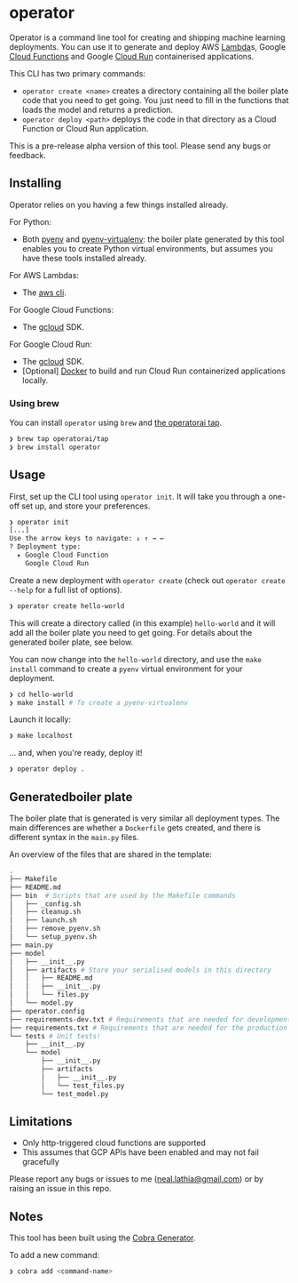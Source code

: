 # operator

Operator is a command line tool for creating and shipping machine learning deployments. You can use it to generate and deploy AWS [Lambda](https://aws.amazon.com/lambda/)s, Google [Cloud Functions](https://cloud.google.com/functions) and Google [Cloud Run](https://cloud.google.com/run) containerised applications.

This CLI has two primary commands:

* `operator create <name>` creates a directory containing all the boiler plate code that you need to get going. You just need to fill in the functions that loads the model and returns a prediction.
* `operator deploy <path>` deploys the code in that directory as a Cloud Function or Cloud Run application.

This is a pre-release alpha version of this tool. Please send any bugs or feedback.

## Installing

Operator relies on you having a few things installed already.

For Python:

* Both [pyenv](https://github.com/pyenv/pyenv) and [pyenv-virtualenv](https://github.com/pyenv/pyenv-virtualenv): the boiler plate generated by this tool enables you to create Python virtual environments, but assumes you have these tools installed already.

For AWS Lambdas:

* The [aws cli](https://aws.amazon.com/cli/).

For Google Cloud Functions:

* The [gcloud](https://cloud.google.com/sdk/gcloud) SDK.

For Google Cloud Run:

* The [gcloud](https://cloud.google.com/sdk/gcloud) SDK.
* [Optional] [Docker](https://docs.docker.com/get-docker/) to build and run Cloud Run containerized applications locally.

### Using brew

You can install `operator` using `brew` and [the operatorai tap](https://github.com/operatorai/homebrew-tap).

```bash
❯ brew tap operatorai/tap
❯ brew install operator
```

## Usage

First, set up the CLI tool using `operator init`. It will take you through a one-off set up, and store your preferences.

```bash
❯ operator init
[...]
Use the arrow keys to navigate: ↓ ↑ → ← 
? Deployment type: 
  ▸ Google Cloud Function
    Google Cloud Run
```

Create a new deployment with `operator create` (check out `operator create --help` for a full list of options).

```bash
❯ operator create hello-world
```

This will create a directory called (in this example) `hello-world` and it will add all the boiler plate you need to get going. For details about the generated boiler plate, see below.

You can now change into the `hello-world` directory, and use the `make install` command to create a `pyenv` virtual environment for your deployment.

```bash
❯ cd hello-world
❯ make install # To create a pyenv-virtualenv
```

Launch it locally:

```bash
❯ make localhost
```

... and, when you're ready, deploy it!

```bash
❯ operator deploy .
```

## Generatedboiler plate

The boiler plate that is generated is very similar all deployment types. The main differences are whether a `Dockerfile` gets created, and there is different syntax in the `main.py` files.

An overview of the files that are shared in the template:

```bash
.
├── Makefile
├── README.md
├── bin  # Scripts that are used by the Makefile commands
│   ├── _config.sh
│   ├── cleanup.sh
│   ├── launch.sh
│   ├── remove_pyenv.sh
│   └── setup_pyenv.sh
├── main.py
├── model
│   ├── __init__.py
│   ├── artifacts # Store your serialised models in this directory
│   │   ├── README.md
│   │   ├── __init__.py
│   │   └── files.py
│   └── model.py
├── operator.config
├── requirements-dev.txt # Requirements that are needed for development
├── requirements.txt # Requirements that are needed for the production deployment
└── tests # Unit tests!
    ├── __init__.py
    └── model
        ├── __init__.py
        ├── artifacts
        │   ├── __init__.py
        │   └── test_files.py
        └── test_model.py
```

## Limitations

* Only http-triggered cloud functions are supported
* This assumes that GCP APIs have been enabled and may not fail gracefully

Please report any bugs or issues to me (neal.lathia@gmail.com) or by raising an issue in this repo.

## Notes

This tool has been built using the [Cobra Generator](https://github.com/spf13/cobra/blob/master/cobra/README.md#cobra-generator).

To add a new command:

```bash
❯ cobra add <command-name>
```

